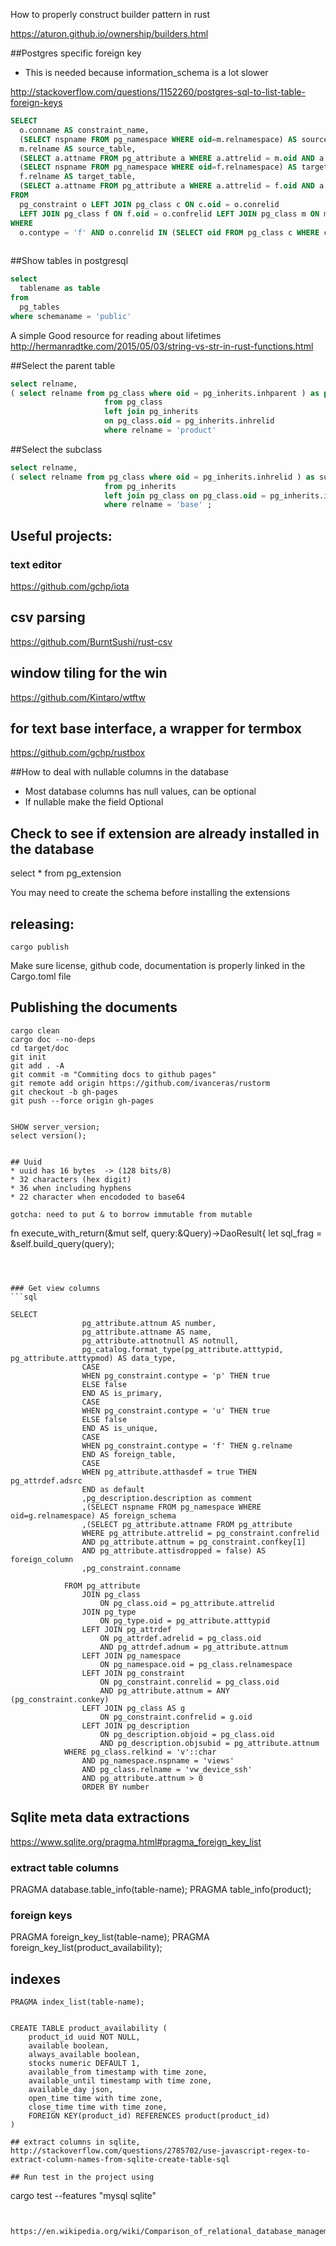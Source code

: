 How to properly construct builder pattern in rust

https://aturon.github.io/ownership/builders.html




##Postgres specific foreign key
* This is needed because information_schema is a lot slower

http://stackoverflow.com/questions/1152260/postgres-sql-to-list-table-foreign-keys

```sql
SELECT
  o.conname AS constraint_name,
  (SELECT nspname FROM pg_namespace WHERE oid=m.relnamespace) AS source_schema,
  m.relname AS source_table,
  (SELECT a.attname FROM pg_attribute a WHERE a.attrelid = m.oid AND a.attnum = o.conkey[1] AND a.attisdropped = false) AS source_column,
  (SELECT nspname FROM pg_namespace WHERE oid=f.relnamespace) AS target_schema,
  f.relname AS target_table,
  (SELECT a.attname FROM pg_attribute a WHERE a.attrelid = f.oid AND a.attnum = o.confkey[1] AND a.attisdropped = false) AS target_column
FROM
  pg_constraint o LEFT JOIN pg_class c ON c.oid = o.conrelid
  LEFT JOIN pg_class f ON f.oid = o.confrelid LEFT JOIN pg_class m ON m.oid = o.conrelid
WHERE
  o.contype = 'f' AND o.conrelid IN (SELECT oid FROM pg_class c WHERE c.relkind = 'r');
 
```  
  
##Show tables in postgresql

```sql
select 
  tablename as table 
from 
  pg_tables  
where schemaname = 'public'
```


A simple Good resource for reading about lifetimes
http://hermanradtke.com/2015/05/03/string-vs-str-in-rust-functions.html


##Select the parent table
```sql
select relname,  
( select relname from pg_class where oid = pg_inherits.inhparent ) as parent 
					 from pg_class  
					 left join pg_inherits  
					 on pg_class.oid = pg_inherits.inhrelid 
					 where relname = 'product'
```


##Select the subclass

```sql
select relname, 
( select relname from pg_class where oid = pg_inherits.inhrelid ) as subclass 
					 from pg_inherits 
					 left join pg_class on pg_class.oid = pg_inherits.inhparent 
					 where relname = 'base' ;
```


## Useful projects:

### text editor
https://github.com/gchp/iota

## csv parsing
https://github.com/BurntSushi/rust-csv

## window tiling for the win
https://github.com/Kintaro/wtftw

## for text base interface, a wrapper for termbox

https://github.com/gchp/rustbox


##How to deal with nullable columns in the database
* Most database columns has null values, can be optional
* If nullable make the field Optional


## Check to see if extension are already installed in the database
select * from pg_extension

You may need to create the schema before installing the extensions


## releasing:
```
cargo publish
```

Make sure license, github code, documentation is properly linked in the Cargo.toml file

## Publishing the documents

```
cargo clean
cargo doc --no-deps
cd target/doc
git init
git add . -A
git commit -m "Commiting docs to github pages"
git remote add origin https://github.com/ivanceras/rustorm
git checkout -b gh-pages
git push --force origin gh-pages


SHOW server_version;
select version();


## Uuid
* uuid has 16 bytes  -> (128 bits/8) 
* 32 characters (hex digit)
* 36 when including hyphens
* 22 character when encododed to base64

gotcha: need to put & to borrow immutable from mutable
```
fn execute_with_return(&mut self, query:&Query)->DaoResult{
        let sql_frag = &self.build_query(query);
```



### Get view columns
```sql

SELECT
                pg_attribute.attnum AS number,
                pg_attribute.attname AS name,
                pg_attribute.attnotnull AS notnull,
                pg_catalog.format_type(pg_attribute.atttypid, pg_attribute.atttypmod) AS data_type,
                CASE
                WHEN pg_constraint.contype = 'p' THEN true
                ELSE false
                END AS is_primary,
                CASE
                WHEN pg_constraint.contype = 'u' THEN true
                ELSE false
                END AS is_unique,
                CASE
                WHEN pg_constraint.contype = 'f' THEN g.relname
                END AS foreign_table,
                CASE
                WHEN pg_attribute.atthasdef = true THEN pg_attrdef.adsrc
                END as default
                ,pg_description.description as comment
                ,(SELECT nspname FROM pg_namespace WHERE oid=g.relnamespace) AS foreign_schema
                ,(SELECT pg_attribute.attname FROM pg_attribute
                WHERE pg_attribute.attrelid = pg_constraint.confrelid
                AND pg_attribute.attnum = pg_constraint.confkey[1]
                AND pg_attribute.attisdropped = false) AS foreign_column
                ,pg_constraint.conname

            FROM pg_attribute
                JOIN pg_class
                    ON pg_class.oid = pg_attribute.attrelid
                JOIN pg_type
                    ON pg_type.oid = pg_attribute.atttypid
                LEFT JOIN pg_attrdef
                    ON pg_attrdef.adrelid = pg_class.oid
                    AND pg_attrdef.adnum = pg_attribute.attnum
                LEFT JOIN pg_namespace
                    ON pg_namespace.oid = pg_class.relnamespace
                LEFT JOIN pg_constraint
                    ON pg_constraint.conrelid = pg_class.oid
                    AND pg_attribute.attnum = ANY (pg_constraint.conkey)
                LEFT JOIN pg_class AS g
                    ON pg_constraint.confrelid = g.oid
                LEFT JOIN pg_description
                    ON pg_description.objoid = pg_class.oid
                    AND pg_description.objsubid = pg_attribute.attnum
            WHERE pg_class.relkind = 'v'::char
                AND pg_namespace.nspname = 'views'
                AND pg_class.relname = 'vw_device_ssh'
                AND pg_attribute.attnum > 0
                ORDER BY number
```

## Sqlite meta data extractions
https://www.sqlite.org/pragma.html#pragma_foreign_key_list

### extract table columns
PRAGMA database.table_info(table-name);
PRAGMA table_info(product);

### foreign keys
PRAGMA foreign_key_list(table-name);
PRAGMA foreign_key_list(product_availability);

## indexes

```
PRAGMA index_list(table-name);


CREATE TABLE product_availability (
    product_id uuid NOT NULL,
    available boolean,
    always_available boolean,
    stocks numeric DEFAULT 1,
    available_from timestamp with time zone,
    available_until timestamp with time zone,
    available_day json,
    open_time time with time zone,
    close_time time with time zone,
    FOREIGN KEY(product_id) REFERENCES product(product_id)
)

## extract columns in sqlite, 
http://stackoverflow.com/questions/2785702/use-javascript-regex-to-extract-column-names-from-sqlite-create-table-sql

## Run test in the project using 

```
 cargo test --features "mysql sqlite"
```


https://en.wikipedia.org/wiki/Comparison_of_relational_database_management_systems


